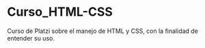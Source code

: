 # Curso_HTML-CSS
Curso de Platzi  sobre el manejo de HTML y CSS, con la finalidad de entender su uso.

